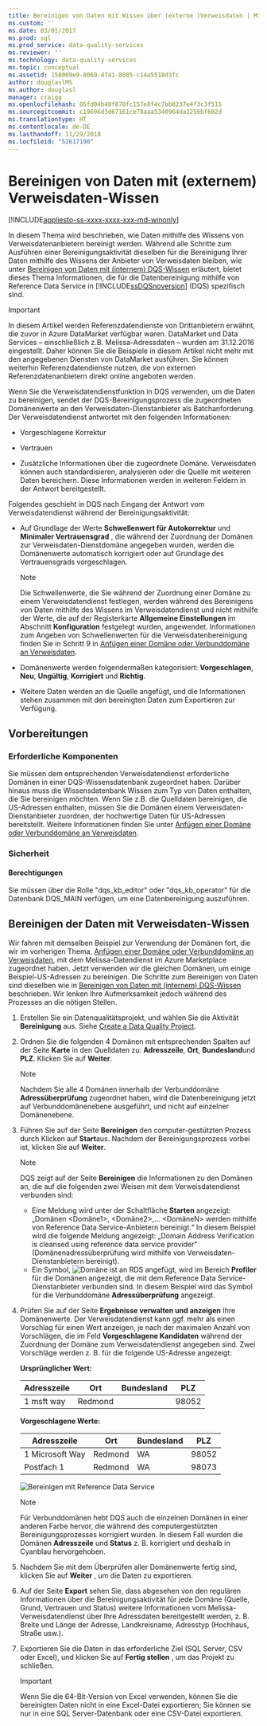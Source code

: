 ```yaml
---
title: Bereinigen von Daten mit Wissen über (externe )Verweisdaten | Microsoft-Dokumentation
ms.custom: ''
ms.date: 03/01/2017
ms.prod: sql
ms.prod_service: data-quality-services
ms.reviewer: ''
ms.technology: data-quality-services
ms.topic: conceptual
ms.assetid: 158009e9-8069-4741-8085-c14a5518d3fc
author: douglaslMS
ms.author: douglasl
manager: craigg
ms.openlocfilehash: 05fd04b48f878fc157e8f4c7bb8237e4f3c3f515
ms.sourcegitcommit: c19696d3d67161ce78aaa5340964da3256bf602d
ms.translationtype: HT
ms.contentlocale: de-DE
ms.lasthandoff: 11/29/2018
ms.locfileid: "52617190"
---
```

# <a name="cleanse-data-using-reference-data-external-knowledge"></a>Bereinigen von Daten mit (externem) Verweisdaten-Wissen

[!INCLUDE[appliesto-ss-xxxx-xxxx-xxx-md-winonly](../includes/appliesto-ss-xxxx-xxxx-xxx-md-winonly.md)]

  In diesem Thema wird beschrieben, wie Daten mithilfe des Wissens von Verweisdatenanbietern bereinigt werden. Während alle Schritte zum Ausführen einer Bereinigungsaktivität dieselben für die Bereinigung Ihrer Daten mithilfe des Wissens der Anbieter von Verweisdaten bleiben, wie unter [Bereinigen von Daten mit &#40;internem&#41; DQS-Wissen](../data-quality-services/cleanse-data-using-dqs-internal-knowledge.md) erläutert, bietet dieses Thema Informationen, die für die Datenbereinigung mithilfe von Reference Data Service in [!INCLUDE[ssDQSnoversion](../includes/ssdqsnoversion-md.md)] (DQS) spezifisch sind.  

> [!IMPORTANT]
> In diesem Artikel werden Referenzdatendienste von Drittanbietern erwähnt, die zuvor in Azure DataMarket verfügbar waren. DataMarket und Data Services – einschließlich z.B. Melissa-Adressdaten – wurden am 31.12.2016 eingestellt. Daher können Sie die Beispiele in diesem Artikel nicht mehr mit den angegebenen Diensten von DataMarket ausführen. Sie können weiterhin Referenzdatendienste nutzen, die von externen Referenzdatenanbietern direkt online angeboten werden.
 
 Wenn Sie die Verweisdatendienstfunktion in DQS verwenden, um die Daten zu bereinigen, sendet der DQS-Bereinigungsprozess die zugeordneten Domänenwerte an den Verweisdaten-Dienstanbieter als Batchanforderung. Der Verweisdatendienst antwortet mit den folgenden Informationen:  
  
-   Vorgeschlagene Korrektur  
  
-   Vertrauen  
  
-   Zusätzliche Informationen über die zugeordnete Domäne. Verweisdaten können auch standardisieren, analysieren oder die Quelle mit weiteren Daten bereichern. Diese Informationen werden in weiteren Feldern in der Antwort bereitgestellt.  
  
 Folgendes geschieht in DQS nach Eingang der Antwort vom Verweisdatendienst während der Bereinigungsaktivität:  
  
-   Auf Grundlage der Werte **Schwellenwert für Autokorrektur** und **Minimaler Vertrauensgrad** , die während der Zuordnung der Domänen zur Verweisdaten-Dienstdomäne angegeben wurden, werden die Domänenwerte automatisch korrigiert oder auf Grundlage des Vertrauensgrads vorgeschlagen.  
  
    > [!NOTE]  
    >  Die Schwellenwerte, die Sie während der Zuordnung einer Domäne zu einem Verweisdatendienst festlegen, werden während des Bereinigens von Daten mithilfe des Wissens im Verweisdatendienst und nicht mithilfe der Werte, die auf der Registerkarte **Allgemeine Einstellungen** im Abschnitt **Konfiguration** festgelegt wurden, angewendet. Informationen zum Angeben von Schwellenwerten für die Verweisdatenbereinigung finden Sie in Schritt 9 in [Anfügen einer Domäne oder Verbunddomäne an Verweisdaten](../data-quality-services/attach-domain-or-composite-domain-to-reference-data.md).  
  
-   Domänenwerte werden folgendermaßen kategorisiert: **Vorgeschlagen**, **Neu**, **Ungültig**, **Korrigiert** und **Richtig**.  
  
-   Weitere Daten werden an die Quelle angefügt, und die Informationen stehen zusammen mit den bereinigten Daten zum Exportieren zur Verfügung.  
  
## <a name="before-you-begin"></a>Vorbereitungen  
  
###  <a name="Prerequisites"></a> Erforderliche Komponenten  
 Sie müssen dem entsprechenden Verweisdatendienst erforderliche Domänen in einer DQS-Wissensdatenbank zugeordnet haben. Darüber hinaus muss die Wissensdatenbank Wissen zum Typ von Daten enthalten, die Sie bereinigen möchten. Wenn Sie z.B. die Quelldaten bereinigen, die US-Adressen enthalten, müssen Sie die Domänen einem Verweisdaten-Dienstanbieter zuordnen, der hochwertige Daten für US-Adressen bereitstellt. Weitere Informationen finden Sie unter [Anfügen einer Domäne oder Verbunddomäne an Verweisdaten](../data-quality-services/attach-domain-or-composite-domain-to-reference-data.md).  
  
###  <a name="Security"></a> Sicherheit  
  
####  <a name="Permissions"></a> Berechtigungen  
 Sie müssen über die Rolle "dqs_kb_editor" oder "dqs_kb_operator" für die Datenbank DQS_MAIN verfügen, um eine Datenbereinigung auszuführen.  
  
##  <a name="Cleanse"></a> Bereinigen der Daten mit Verweisdaten-Wissen  
 Wir fahren mit demselben Beispiel zur Verwendung der Domänen fort, die wir im vorherigen Thema, [Anfügen einer Domäne oder Verbunddomäne an Verweisdaten](../data-quality-services/attach-domain-or-composite-domain-to-reference-data.md), mit dem Melissa-Datendienst im Azure Marketplace zugeordnet haben. Jetzt verwenden wir die gleichen Domänen, um einige Beispiel-US-Adressen zu bereinigen. Die Schritte zum Bereinigen von Daten sind dieselben wie in [Bereinigen von Daten mit &#40;internem&#41; DQS-Wissen](../data-quality-services/cleanse-data-using-dqs-internal-knowledge.md) beschrieben. Wir lenken Ihre Aufmerksamkeit jedoch während des Prozesses an die nötigen Stellen.  
  
1.  Erstellen Sie ein Datenqualitätsprojekt, und wählen Sie die Aktivität **Bereinigung** aus. Siehe [Create a Data Quality Project](../data-quality-services/create-a-data-quality-project.md).  
  
2.  Ordnen Sie die folgenden 4 Domänen mit entsprechenden Spalten auf der Seite **Karte** in den Quelldaten zu: **Adresszeile**, **Ort**, **Bundesland**und **PLZ**. Klicken Sie auf **Weiter**.  
  
    > [!NOTE]  
    >  Nachdem Sie alle 4 Domänen innerhalb der Verbunddomäne **Adressüberprüfung** zugeordnet haben, wird die Datenbereinigung jetzt auf Verbunddomänenebene ausgeführt, und nicht auf einzelner Domänenebene.  
  
3.  Führen Sie auf der Seite **Bereinigen** den computer-gestützten Prozess durch Klicken auf **Start**aus. Nachdem der Bereinigungsprozess vorbei ist, klicken Sie auf **Weiter**.  
  
    > [!NOTE]  
    >  DQS zeigt auf der Seite **Bereinigen** die Informationen zu den Domänen an, die auf die folgenden zwei Weisen mit dem Verweisdatendienst verbunden sind:  
    >   
    >  -   Eine Meldung wird unter der Schaltfläche **Starten** angezeigt: „Domänen \<Domäne1>, \<Domäne2>,... \<DomäneN> werden mithilfe von Reference Data Service-Anbietern bereinigt.“ In diesem Beispiel wird die folgende Meldung angezeigt: „Domain Address Verification is cleansed using reference data service provider“ (Domänenadressüberprüfung wird mithilfe von Verweisdaten-Dienstanbietern bereinigt).  
    > -   Ein Symbol, ![Domäne ist an RDS angefügt](../data-quality-services/media/dqs-rdsindicator.JPG "Domain is attached to RDS"), wird im Bereich **Profiler** für die Domänen angezeigt, die mit dem Reference Data Service-Dienstanbieter verbunden sind. In diesem Beispiel wird das Symbol für die Verbunddomäne **Adressüberprüfung** angezeigt.  
  
4.  Prüfen Sie auf der Seite **Ergebnisse verwalten und anzeigen** Ihre Domänenwerte. Der Verweisdatendienst kann ggf. mehr als einen Vorschlag für einen Wert anzeigen, je nach der maximalen Anzahl von Vorschlägen, die im Feld **Vorgeschlagene Kandidaten** während der Zuordnung der Domäne zum Verweisdatendienst angegeben sind. Zwei Vorschläge werden z. B. für die folgende US-Adresse angezeigt:  
  
     **Ursprünglicher Wert:**  
  
    |Adresszeile|Ort|Bundesland|PLZ|  
    |------------------|----------|-----------|---------|  
    |1 msft way|Redmond||98052|  
  
     **Vorgeschlagene Werte:**  
  
    |Adresszeile|Ort|Bundesland|PLZ|  
    |------------------|----------|-----------|---------|  
    |1 Microsoft Way|Redmond|WA|98052|  
    |Postfach 1|Redmond|WA|98073|  
  
     ![Bereinigen mit Reference Data Service](../data-quality-services/media/dqs-rdscleansing.JPG "Cleansing using reference data service")  
  
    > [!NOTE]  
    >  Für Verbunddomänen hebt DQS auch die einzelnen Domänen in einer anderen Farbe hervor, die während des computergestützten Bereinigungsprozesses korrigiert wurden. In diesem Fall wurden die Domänen **Adresszeile** und **Status** z. B. korrigiert und deshalb in Cyanblau hervorgehoben.  
  
5.  Nachdem Sie mit dem Überprüfen aller Domänenwerte fertig sind, klicken Sie auf **Weiter** , um die Daten zu exportieren.  
  
6.  Auf der Seite **Export** sehen Sie, dass abgesehen von den regulären Informationen über die Bereinigungsaktivität für jede Domäne (Quelle, Grund, Vertrauen und Status) weitere Informationen vom Melissa-Verweisdatendienst über Ihre Adressdaten bereitgestellt werden, z. B. Breite und Länge der Adresse, Landkreisname, Adresstyp (Hochhaus, Straße usw.).  
  
7.  Exportieren Sie die Daten in das erforderliche Ziel (SQL Server, CSV oder Excel), und klicken Sie auf **Fertig stellen** , um das Projekt zu schließen.  
  
    > [!IMPORTANT]  
    >  Wenn Sie die 64-Bit-Version von Excel verwenden, können Sie die bereinigten Daten nicht in eine Excel-Datei exportieren; Sie können sie nur in eine SQL Server-Datenbank oder eine CSV-Datei exportieren.  
  
  
